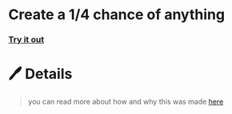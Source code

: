 # Create a 1/4 chance of anything
### [Try it out](https://spin.codabool.com)

# 🖊️ Details
> you can read more about how and why this was made [here](https://codabool.com/blog/20)
